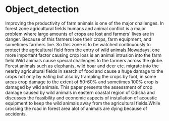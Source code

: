 # Object_detection
Improving the productivity of farm animals is one of the major challenges. In forest zone agricultural fields humans and animal conflict is a major problem where large amounts of crops are lost and farmers' lives are in danger. Because of this farmers lose their crops, farm equipment, and sometimes farmers live. So this zone is to be watched continuously to protect the agricultural field from the entry of wild animals.Nowadays, one more important factor causing crop loss is an animal intrusion into the farm field.Wild animals cause special challenges to the farmers across the globe. Forest animals such as elephants, wild boar and deer etc. migrate into the nearby agricultural fields in search of food and cause a huge damage to the crops not only by eating but also by trampling the crops by foot, in some areas crop damage to the extent of 50-60% and sometimes 100% crop is damaged by wild animals. This paper presents the assessment of crop damage caused by wild animals in eastern coastal region of Odisha and discusses the feasibility and economic aspects of installation of acoustic equipment to keep the wild animals away from the agricultural fields.While crossing the road in forest area alot of animals are dying because of accidents.
